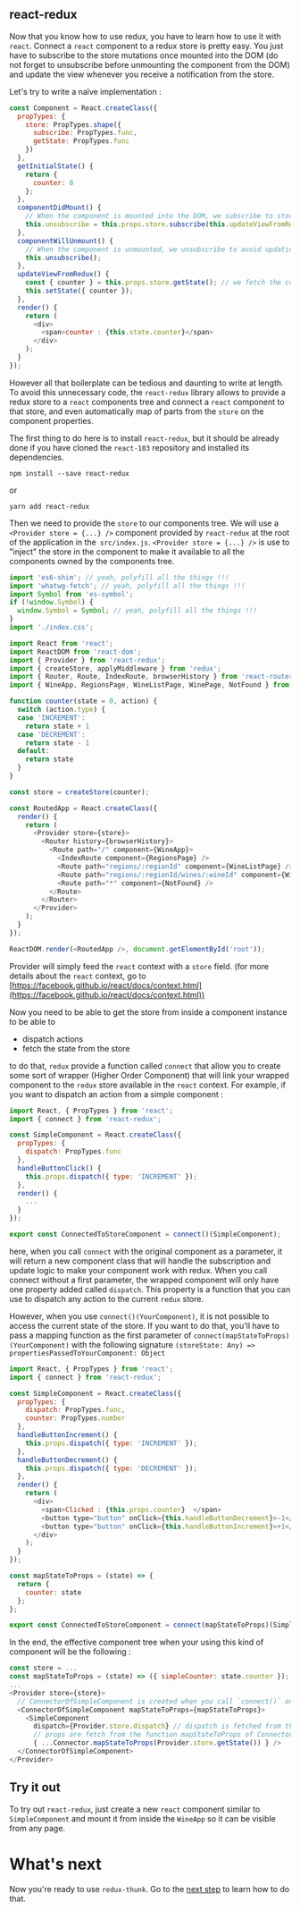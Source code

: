 ## react-redux

Now that you know how to use redux, you have to learn how to use it with `react`. Connect a `react` component to a redux store is pretty easy.
You just have to subscribe to the store mutations once mounted into the DOM (do not forget to unsubscribe before unmounting the component from the DOM) and update the view whenever you receive a notification from the store.

Let's try to write a naïve implementation :

```javascript
const Component = React.createClass({
  propTypes: {
    store: PropTypes.shape({
      subscribe: PropTypes.func,
      getState: PropTypes.func
    })
  },
  getInitialState() {
    return {
      counter: 0
    };
  },
  componentDidMount() {
    // When the component is mounted into the DOM, we subscribe to store notifications.
    this.unsubscribe = this.props.store.subscribe(this.updateViewFromRedux);
  },
  componentWillUnmount() {
    // When the component is unmounted, we unsubscribe to avoid updating a no longer existant component instance
    this.unsubscribe();
  },
  updateViewFromRedux() {
    const { counter } = this.props.store.getState(); // we fetch the complete updated state from the store
    this.setState({ counter });
  },
  render() {
    return (
      <div>
        <span>counter : {this.state.counter}</span>
      </div>
    );
  }
});
```

However all that boilerplate can be tedious and daunting to write at length.
To avoid this unnecessary code, the `react-redux` library allows to provide a redux store to a `react` components tree and connect a `react` component to that store, and even automatically map of parts from the `store` on the component properties.

The first thing to do here is to install `react-redux`, but it should be already done if you have cloned the `react-103` repository and installed its dependencies.

```
npm install --save react-redux
```

or

```
yarn add react-redux
```

Then we need to provide the `store` to our components tree. We will use a `<Provider store = {...} />` component provided by `react-redux` at the root of the application in the` src/index.js`. `<Provider store = {...} />` is use to "inject" the store in the component to make it available to all the components owned by the components tree.


```javascript
import 'es6-shim'; // yeah, polyfill all the things !!!
import 'whatwg-fetch'; // yeah, polyfill all the things !!!
import Symbol from 'es-symbol';
if (!window.Symbol) {
  window.Symbol = Symbol; // yeah, polyfill all the things !!!
}
import './index.css';

import React from 'react';
import ReactDOM from 'react-dom';
import { Provider } from 'react-redux';
import { createStore, applyMiddleware } from 'redux';
import { Router, Route, IndexRoute, browserHistory } from 'react-router'
import { WineApp, RegionsPage, WineListPage, WinePage, NotFound } from './components';

function counter(state = 0, action) {
  switch (action.type) {
  case 'INCREMENT':
    return state + 1
  case 'DECREMENT':
    return state - 1
  default:
    return state
  }
}

const store = createStore(counter);

const RoutedApp = React.createClass({
  render() {
    return (
      <Provider store={store}>
        <Router history={browserHistory}>
          <Route path="/" component={WineApp}>
            <IndexRoute component={RegionsPage} />
            <Route path="regions/:regionId" component={WineListPage} />
            <Route path="regions/:regionId/wines/:wineId" component={WinePage} />
            <Route path="*" component={NotFound} />
          </Route>
        </Router>
      </Provider>
    );
  }
});

ReactDOM.render(<RoutedApp />, document.getElementById('root'));
```
Provider will simply feed the `react` context with a `store` field. (for more details about the `react` context, go to [https://facebook.github.io/react/docs/context.html](https://facebook.github.io/react/docs/context.html))

Now you need to be able to get the store from inside a component instance to be able to

* dispatch actions
* fetch the state from the store

to do that, `redux` provide a function called `connect` that allow you to create some sort of wrapper (Higher Order Component) that will link your wrapped component to the `redux` store available in the `react` context. For example, if you want to dispatch an action from a simple component :

```javascript
import React, { PropTypes } from 'react';
import { connect } from 'react-redux';

const SimpleComponent = React.createClass({
  propTypes: {
    dispatch: PropTypes.func
  },
  handleButtonClick() {
    this.props.dispatch({ type: 'INCREMENT' });
  },
  render() {
    ...
  }
});

export const ConnectedToStoreComponent = connect()(SimpleComponent);
```

here, when you call `connect` with the original component as a parameter, it will return a new component class that will handle the subscription and update logic to make your component work with redux.
When you call connect without a first parameter, the wrapped component will only have one property added called `dispatch`. This property is a function that you can use to dispatch any action to the current `redux` store.

However, when you use `connect()(YourComponent)`, it is not possible to access the current state of the store. If you want to do that, you'll have to pass a mapping function as the first parameter of `connect(mapStateToProps)(YourComponent)` with the following signature `(storeState: Any) => propertiesPassedToYourComponent: Object`

```javascript
import React, { PropTypes } from 'react';
import { connect } from 'react-redux';

const SimpleComponent = React.createClass({
  propTypes: {
    dispatch: PropTypes.func,
    counter: PropTypes.number
  },
  handleButtonIncrement() {
    this.props.dispatch({ type: 'INCREMENT' });
  },
  handleButtonDecrement() {
    this.props.dispatch({ type: 'DECREMENT' });
  },
  render() {
    return (
      <div>
        <span>Clicked : {this.props.counter}  </span>
        <button type="button" onClick={this.handleButtonDecrement}>-1</button>
        <button type="button" onClick={this.handleButtonIncrement}>+1</button>
      </div>
    );
  }
});

const mapStateToProps = (state) => {
  return {
    counter: state
  };
};

export const ConnectedToStoreComponent = connect(mapStateToProps)(SimpleComponent);
```

In the end, the effective component tree when your using this kind of component will be the following :

```javascript
const store = ...
const mapStateToProps = (state) => ({ simpleCounter: state.counter });
...
<Provider store={store}>
  // ConnectorOfSimpleComponent is created when you call `connect()` on the wrapped component `SimpleComponent`
  <ConnectorOfSimpleComponent mapStateToProps={mapStateToProps}>
    <SimpleComponent
      dispatch={Provider.store.dispatch} // dispatch is fetched from the Provider context
      // props are fetch from the function mapStateToProps of ConnectorOfSimpleComponent called with the state of the store as parameter
      { ...Connector.mapStateToProps(Provider.store.getState()) } />
  </ConnectorOfSimpleComponent>
</Provider>
```

## Try it out

To try out `react-redux`, just create a new `react` component similar to `SimpleComponent` and mount it from inside the `WineApp` so it can be visible from any page.

# What's next

Now you're ready to use `redux-thunk`. Go to the [next step](./2-redux-thunk.md) to learn how to do that.
